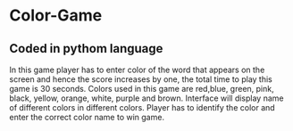 # Color-Game

## Coded in pythom language

 In this game player has to enter color of the word that appears on the screen and hence the score increases by one, the total time to play this game is 30 seconds. Colors used in this game are red,blue, green, pink, black, yellow, orange, white, purple and brown. Interface will display name of different colors in different colors. Player has to identify the color and enter the correct color name to win  game.

